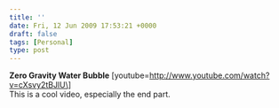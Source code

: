 ```yaml
---
title: ''
date: Fri, 12 Jun 2009 17:53:21 +0000
draft: false
tags: [Personal]
type: post
---
```


**Zero Gravity Water Bubble** \[youtube=http://www.youtube.com/watch?v=cXsvy2tBJlU\]  
This is a cool video, especially the end part.